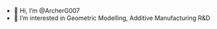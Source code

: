 - 👋 Hi, I’m @ArcherG007
- 👀 I’m interested in Geometric Modelling, Additive Manufacturing R&D


<!---
ArchakGoel/ArchakGoel is a ✨ special ✨ repository because its `README.md` (this file) appears on your GitHub profile.
You can click the Preview link to take a look at your changes.
--->
